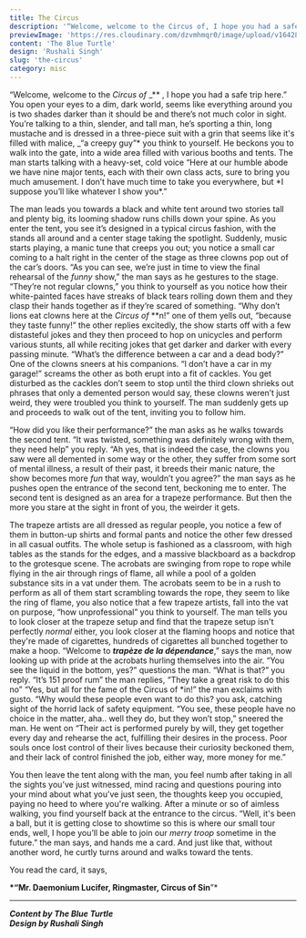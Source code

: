```yaml
---
title: The Circus
description: '“Welcome, welcome to the Circus of, I hope you had a safe trip here.” You open your eyes...'
previewImage: 'https://res.cloudinary.com/dzvmhmqr0/image/upload/v1642861214/Articles%20Cover%20Image/the-circus_pwxttv.jpg'
content: 'The Blue Turtle'
design: 'Rushali Singh'
slug: 'the-circus'
category: misc
---
```


“Welcome, welcome to the _Circus of_ _\*\* , I hope you had a safe trip here.” You open your eyes to a dim, dark world, seems like everything around you is two shades darker than it should be and there’s not much color in sight. You’re talking to a thin, slender, and tall man, he’s sporting a thin, long mustache and is dressed in a three-piece suit with a grin that seems like it's filled with malice, _“a creepy guy”* you think to yourself. He beckons you to walk into the gate, into a wide area filled with various booths and tents. The man starts talking with a heavy-set, cold voice “Here at our humble abode we have nine major tents, each with their own class acts, sure to bring you much amusement. I don’t have much time to take you everywhere, but *I suppose you’ll like whatever I show you\*.”

The man leads you towards a black and white tent around two stories tall and plenty big, its looming shadow runs chills down your spine. As you enter the tent, you see it’s designed in a typical circus fashion, with the stands all around and a center stage taking the spotlight. Suddenly, music starts playing, a manic tune that creeps you out; you notice a small car coming to a halt right in the center of the stage as three clowns pop out of the car’s doors. “As you can see, we’re just in time to view the final rehearsal of the _funny_ show,” the man says as he gestures to the stage. “They’re not regular clowns,” you think to yourself as you notice how their white-painted faces have streaks of black tears rolling down them and they clasp their hands together as if they’re scared of something. “Why don’t lions eat clowns here at the _Circus of_ \*\*n!” one of them yells out, “because they taste funny!” the other replies excitedly, the show starts off with a few distasteful jokes and they then proceed to hop on unicycles and perform various stunts, all while reciting jokes that get darker and darker with every passing minute. “What’s the difference between a car and a dead body?” One of the clowns sneers at his companions. “I don’t have a car in my garage!” screams the other as both erupt into a fit of cackles. You get disturbed as the cackles don’t seem to stop until the third clown shrieks out phrases that only a demented person would say, these clowns weren’t just weird, they were troubled you think to yourself. The man suddenly gets up and proceeds to walk out of the tent, inviting you to follow him.

“How did you like their performance?” the man asks as he walks towards the second tent. “It was twisted, something was definitely wrong with them, they need help” you reply. “Ah yes, that is indeed the case, the clowns you saw were all demented in some way or the other, they suffer from some sort of mental illness, a result of their past, it breeds their manic nature, the show becomes more _fun_ that way, wouldn’t you agree?” the man says as he pushes open the entrance of the second tent, beckoning me to enter. The second tent is designed as an area for a trapeze performance. But then the more you stare at the sight in front of you, the weirder it gets.

The trapeze artists are all dressed as regular people, you notice a few of them in button-up shirts and formal pants and notice the other few dressed in all casual outfits. The whole setup is fashioned as a classroom, with high tables as the stands for the edges, and a massive blackboard as a backdrop to the grotesque scene. The acrobats are swinging from rope to rope while flying in the air through rings of flame, all while a pool of a golden substance sits in a vat under them. The acrobats seem to be in a rush to perform as all of them start scrambling towards the rope, they seem to like the ring of flame, you also notice that a few trapeze artists, fall into the vat on purpose, “how unprofessional” you think to yourself. The man tells you to look closer at the trapeze setup and find that the trapeze setup isn't perfectly _normal_ either, you look closer at the flaming hoops and notice that they're made of cigarettes, hundreds of cigarettes all bunched together to make a hoop. “Welcome to **_trapèze de la dépendance_**,” says the man, now looking up with pride at the acrobats hurling themselves into the air. “You see the liquid in the bottom, yes?” questions the man. “What is that?” you reply. “It’s 151 proof rum” the man replies, “They take a great risk to do this no” “Yes, but all for the fame of the Circus of \*in!” the man exclaims with gusto. “Why would these people even want to do this? you ask, catching sight of the horrid lack of safety equipment. “You see, these people have no choice in the matter, aha.. well they do, but they won’t stop,” sneered the man. He went on “Their act is performed purely by will, they get together every day and rehearse the act, fulfilling their desires in the process. Poor souls once lost control of their lives because their curiosity beckoned them, and their lack of control finished the job, either way, more money for me.”

You then leave the tent along with the man, you feel numb after taking in all the sights you’ve just witnessed, mind racing and questions pouring into your mind about what you’ve just seen, the thoughts keep you occupied, paying no heed to where you're walking. After a minute or so of aimless walking, you find yourself back at the entrance to the circus. “Well, it's been a ball, but it is getting close to showtime so this is where our small tour ends, well, I hope you’ll be able to join our _merry troop_ sometime in the future.” the man says, and hands me a card. And just like that, without another word, he curtly turns around and walks toward the tents.

You read the card, it says,

**\*“Mr. Daemonium Lucifer,
Ringmaster,
Circus of Sin**”\*

---

**_Content by The Blue Turtle_**<br>
**_Design by Rushali Singh_**
